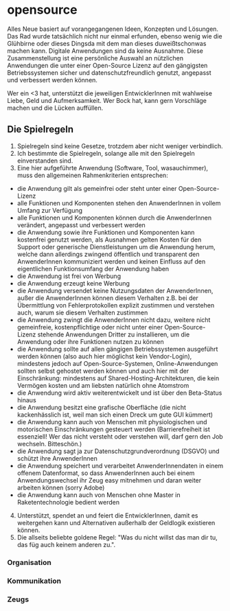 # opensource

Alles Neue basiert auf vorangegangenen Ideen, Konzepten und Lösungen. Das Rad wurde tatsächlich nicht nur einmal erfunden, ebenso wenig wie die Glühbirne oder dieses Dingsda mit dem man dieses duweißtschonwas machen kann. Digitale Anwendungen sind da keine Ausnahme. Diese Zusammenstellung ist eine persönliche Auswahl an nützlichen Anwendungen die unter einer Open-Source Lizenz auf den gängigsten Betriebssystemen sicher und datenschutzfreundlich genutzt, angepasst und verbessert werden können. 

Wer ein <3 hat, unterstützt die jeweiligen EntwicklerInnen mit wahlweise Liebe, Geld und Aufmerksamkeit. Wer Bock hat, kann gern Vorschläge machen und die Lücken auffüllen.

## Die Spielregeln

1. Spielregeln sind keine Gesetze, trotzdem aber nicht weniger verbindlich.
2. Ich bestimmte die Spielregeln, solange alle mit den Spielregeln einverstanden sind.
3. Eine hier aufgeführte Anwendung (Software, Tool, wasauchimmer), muss den allgemeinen Rahmenkriterien entsprechen:
-  die Anwendung gilt als gemeinfrei oder steht unter einer Open-Source-Lizenz
-  alle Funktionen und Komponenten stehen den AnwenderInnen in vollem Umfang zur Verfügung
-  alle Funktionen und Komponenten können durch die AnwenderInnen verändert, angepasst und verbessert werden
-  die Anwendung sowie ihre Funktionen und Komponenten kann kostenfrei genutzt werden, als Ausnahmen gelten Kosten für den Support oder generische Dienstleistungen um die Anwendung herum, welche dann allerdings zwingend öffentlich und transparent den AnwenderInnen kommuniziert werden und keinen Einfluss auf den eigentlichen Funktionsumfang der Anwendung haben
-  die Anwendung ist frei von Werbung
-  die Anwendung erzeugt keine Werbung
-  die Anwendung versendet keine Nutzungsdaten der AnwenderInnen, außer die AnwenderInnen können diesem Verhalten z.B. bei der Übermittlung von Fehlerprotokollen explizit zustimmen und verstehen auch, warum sie diesem Verhalten zustimmen
-  die Anwendung zwingt die AnwenderInnen nicht dazu, weitere nicht gemeinfreie, kostenpflichtige oder nicht unter einer Open-Source-Lizenz stehende Anwendungen Dritter zu installieren, um die Anwendung oder ihre Funktionen nutzen zu können
-  die Anwendung sollte auf allen gängigen Betriebssystemen ausgeführt werden können (also auch hier möglichst kein Vendor-Login), mindestens jedoch auf Open-Source-Systemen, Online-Anwendungen sollten selbst gehostet werden können und auch hier mit der Einschränkung: mindestens auf Shared-Hosting-Architekturen, die kein Vermögen kosten und am liebsten natürlich ohne Atomstrom
-  die Anwendung wird aktiv weiterentwickelt und ist über den Beta-Status hinaus
-  die Anwendung besitzt eine grafische Oberfläche (die nicht kackenhässlich ist, weil man sich einen Dreck um gute GUI kümmert)
-  die Anwendung kann auch von Menschen mit physiologischen und motorischen Einschränkungen gesteuert werden (Barrierefreiheit ist essenziell! Wer das nicht versteht oder verstehen will, darf gern den Job wechseln. Bitteschön.)
-  die Anwendung sagt ja zur Datenschutzgrundverordnung (DSGVO) und schützt ihre AnwenderInnen
-  die Anwendung speichert und verarbeitet AnwenderInnendaten in einem offenem Datenformat, so dass AnwenderInnen auch bei einem Anwendungswechsel ihr Zeug easy mitnehmen und daran weiter arbeiten können (sorry Adobe)
-  die Anwendung kann auch von Menschen ohne Master in Raketentechnologie bedient werden
4. Unterstützt, spendet an und feiert die EntwicklerInnen, damit es weitergehen kann und Alternativen außerhalb der Geldlogik existieren können.
5. Die allseits beliebte goldene Regel: "Was du nicht willst das man dir tu, das füg auch keinem anderen zu.".



### Organisation

### Kommunikation

### Zeugs
